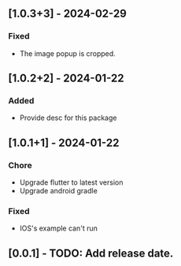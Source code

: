 ## [1.0.3+3] - 2024-02-29

### Fixed 
- The image popup is cropped.

## [1.0.2+2] - 2024-01-22

### Added 
- Provide desc for this package

## [1.0.1+1] - 2024-01-22

### Chore
- Upgrade flutter to latest version
- Upgrade android gradle

### Fixed
- IOS's example can't run

## [0.0.1] - TODO: Add release date.
